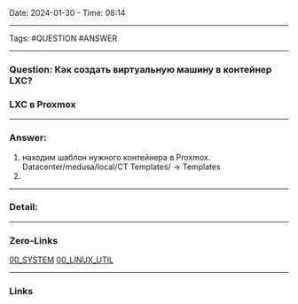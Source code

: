 Date: 2024-01-30 - Time: 08:14
___
Tags: #QUESTION #ANSWER
___
### Question: Как создать виртуальную машину в контейнер LXC?
### LXC в Proxmox
___
### Answer:
1. находим шаблон нужного контейнера в Proxmox.  Datacenter/medusa/local/CT Templates/ -> Templates
2. 
___
### Detail:

___
### Zero-Links
[00_SYSTEM](../__Z_CORE/00_SYSTEM.md)
[00_LINUX_UTIL](../__Z_CORE/00_LINUX_UTIL.md)
___
### Links
